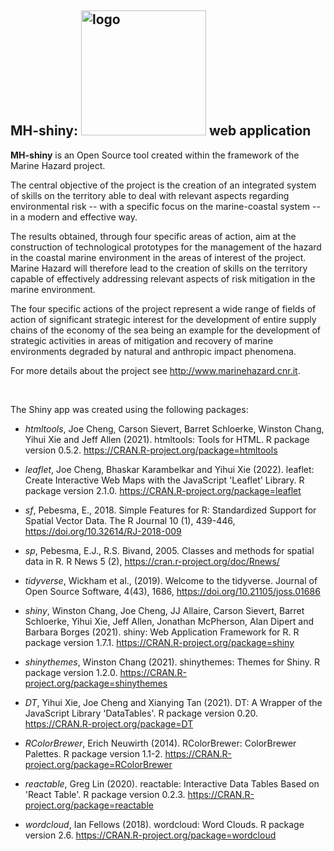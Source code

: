 ## MH-shiny: <img src="images/Marine-Hazard-logo.svg" alt="logo" width="200"/> web application

**MH-shiny** is an Open Source tool created within the framework of the Marine Hazard project.

The central objective of the project is the creation of an integrated system of skills on the territory able to deal with relevant aspects regarding environmental risk -- with a specific focus on the marine-coastal system -- in a modern and effective way.

The results obtained, through four specific areas of action, aim at the construction of  technological prototypes for the management of the hazard in the coastal marine environment
in the areas of interest of the project. Marine Hazard will therefore lead to the creation of skills on the territory capable of effectively addressing relevant aspects of risk mitigation in the marine environment.

The four specific actions of the project represent a wide range of fields of action of significant strategic interest for the development of entire supply chains of the economy of the sea being an example for the development of strategic activities in areas of mitigation and recovery of marine environments degraded by natural and anthropic impact phenomena.

For more details about the project see <http://www.marinehazard.cnr.it>.

<br>

The Shiny app was created using the following packages:

-   *htmltools*, Joe Cheng, Carson Sievert, Barret Schloerke, Winston Chang, Yihui Xie and Jeff Allen (2021). htmltools: Tools for HTML. R package version 0.5.2. https://CRAN.R-project.org/package=htmltools

-   *leaflet*, Joe Cheng, Bhaskar Karambelkar and Yihui Xie (2022). leaflet: Create Interactive Web Maps with the JavaScript 'Leaflet' Library. R package version 2.1.0.   https://CRAN.R-project.org/package=leaflet

-   *sf*, Pebesma, E., 2018. Simple Features for R: Standardized Support for Spatial Vector Data.
  The R Journal 10 (1), 439-446, https://doi.org/10.32614/RJ-2018-009

-   *sp*, Pebesma, E.J., R.S. Bivand, 2005. Classes and methods for spatial data in R. R News 5
  (2), https://cran.r-project.org/doc/Rnews/

-   *tidyverse*, Wickham et al., (2019). Welcome to the tidyverse. Journal of Open Source Software, 4(43), 1686, https://doi.org/10.21105/joss.01686

-   *shiny*, Winston Chang, Joe Cheng, JJ Allaire, Carson Sievert, Barret Schloerke, Yihui Xie, Jeff Allen, Jonathan McPherson, Alan Dipert and Barbara Borges (2021). shiny: Web Application Framework for R. R package version 1.7.1. https://CRAN.R-project.org/package=shiny

-   *shinythemes*, Winston Chang (2021). shinythemes: Themes for Shiny. R package version 1.2.0.
  https://CRAN.R-project.org/package=shinythemes

-   *DT*, Yihui Xie, Joe Cheng and Xianying Tan (2021). DT: A Wrapper of the JavaScript Library
  'DataTables'. R package version 0.20. https://CRAN.R-project.org/package=DT

-   *RColorBrewer*, Erich Neuwirth (2014). RColorBrewer: ColorBrewer Palettes. R package version 1.1-2. https://CRAN.R-project.org/package=RColorBrewer

-   *reactable*, Greg Lin (2020). reactable: Interactive Data Tables Based on 'React Table'. R package version 0.2.3. https://CRAN.R-project.org/package=reactable

-   *wordcloud*, Ian Fellows (2018). wordcloud: Word Clouds. R package version 2.6.
  https://CRAN.R-project.org/package=wordcloud

